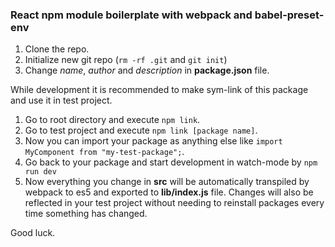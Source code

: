 ### React npm module boilerplate with webpack and babel-preset-env

1. Clone the repo.
2. Initialize new git repo (`rm -rf .git` and `git init`)
3. Change _name_, _author_ and _description_ in **package.json** file.

While development it is recommended to make sym-link of this package and use it in test project.

1. Go to root directory and execute `npm link`.
2. Go to test project and execute `npm link [package name]`.
3. Now you can import your package as anything else like `import MyComponent from "my-test-package";`.
4. Go back to your package and start development in watch-mode by `npm run dev`
5. Now everything you change in **src** will be automatically transpiled by webpack to es5 
and exported to **lib/index.js** file. Changes will also be reflected in your test project without needing 
to reinstall packages every time something has changed.

Good luck.
